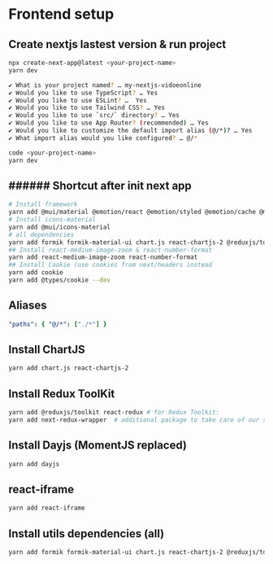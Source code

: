 # Frontend setup

## Create nextjs lastest version & run project

```bash
npx create-next-app@latest <your-project-name>
yarn dev

✔ What is your project named? … my-nextjs-vidoeonline
✔ Would you like to use TypeScript? … Yes
✔ Would you like to use ESLint? …  Yes
✔ Would you like to use Tailwind CSS? … Yes
✔ Would you like to use `src/` directory? … Yes
✔ Would you like to use App Router? (recommended) … Yes
✔ Would you like to customize the default import alias (@/*)? … Yes
✔ What import alias would you like configured? … @/*

code <your-project-name>
yarn dev
```

## ###### Shortcut after init next app

```bash
# Install framework
yarn add @mui/material @emotion/react @emotion/styled @emotion/cache @mui/x-data-grid
# Install icons-material
yarn add @mui/icons-material
# all dependencies
yarn add formik formik-material-ui chart.js react-chartjs-2 @reduxjs/toolkit react-redux next-redux-wrapper axios react-medium-image-zoom react-iframe  dayjs
## Install react-medium-image-zoom & react-number-format
yarn add react-medium-image-zoom react-number-format
## Install Cookie (use cookies from next/headers instead
yarn add cookie
yarn add @types/cookie --dev
```

## Aliases

```yaml
"paths": { "@/*": ["./*"] }
```

## Install ChartJS

```bash
yarn add chart.js react-chartjs-2
```

## Install Redux ToolKit

```bash
yarn add @reduxjs/toolkit react-redux # for Redux Toolkit:
yarn add next-redux-wrapper  # additional package to take care of our server-side rendering:
```

## Install Dayjs (MomentJS replaced)

```bash
yarn add dayjs
```

## react-iframe

```bash
yarn add react-iframe
```

## Install utils dependencies (all)

```bash
yarn add formik formik-material-ui chart.js react-chartjs-2 @reduxjs/toolkit react-redux next-redux-wrapper axios react-medium-image-zoom react-iframe
```

